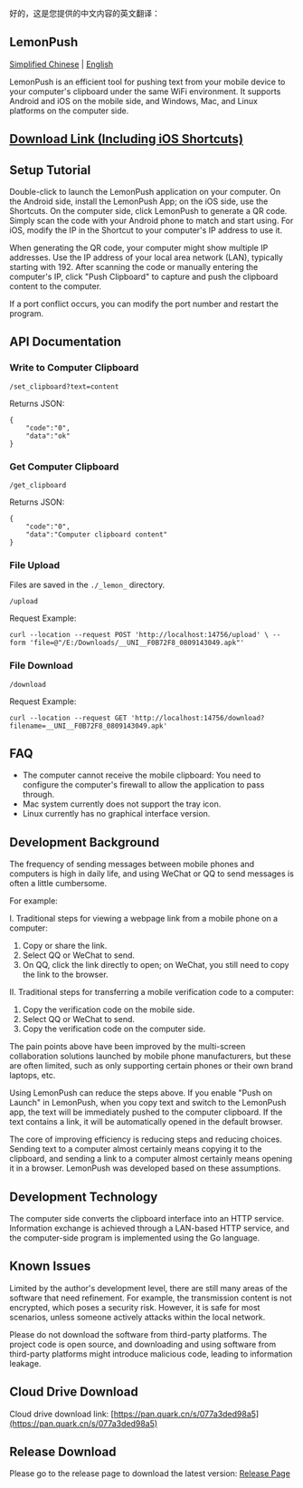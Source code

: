 好的，这是您提供的中文内容的英文翻译：

## LemonPush

[Simplified Chinese](readme.md) | [English](readme-en.md)

LemonPush is an efficient tool for pushing text from your mobile device to your computer's clipboard under the same WiFi environment. It supports Android and iOS on the mobile side, and Windows, Mac, and Linux platforms on the computer side.

## [Download Link (Including iOS Shortcuts)](https://lemontree.one/sibtools/lemon_push/docs/download)

## Setup Tutorial

Double-click to launch the LemonPush application on your computer. On the Android side, install the LemonPush App; on the iOS side, use the Shortcuts. On the computer side, click LemonPush to generate a QR code. Simply scan the code with your Android phone to match and start using. For iOS, modify the IP in the Shortcut to your computer's IP address to use it.

When generating the QR code, your computer might show multiple IP addresses. Use the IP address of your local area network (LAN), typically starting with 192. After scanning the code or manually entering the computer's IP, click "Push Clipboard" to capture and push the clipboard content to the computer.

If a port conflict occurs, you can modify the port number and restart the program.

## API Documentation

### Write to Computer Clipboard

`/set_clipboard?text=content`

Returns JSON:

```
{
    "code":"0",
    "data":"ok"
}
```

### Get Computer Clipboard

`/get_clipboard`

Returns JSON:

```
{
    "code":"0",
    "data":"Computer clipboard content"
}
```

### File Upload

Files are saved in the `./_lemon_` directory.

`/upload`

Request Example:

`curl --location --request POST 'http://localhost:14756/upload' \ --form 'file=@"/E:/Downloads/__UNI__F0B72F8_0809143049.apk"'`

### File Download

`/download`

Request Example:

`curl --location --request GET 'http://localhost:14756/download?filename=__UNI__F0B72F8_0809143049.apk'`

## FAQ

  - The computer cannot receive the mobile clipboard: You need to configure the computer's firewall to allow the application to pass through.
  - Mac system currently does not support the tray icon.
  - Linux currently has no graphical interface version.

## Development Background

The frequency of sending messages between mobile phones and computers is high in daily life, and using WeChat or QQ to send messages is often a little cumbersome.

For example:

I. Traditional steps for viewing a webpage link from a mobile phone on a computer:

1.  Copy or share the link.
2.  Select QQ or WeChat to send.
3.  On QQ, click the link directly to open; on WeChat, you still need to copy the link to the browser.

II. Traditional steps for transferring a mobile verification code to a computer:

1.  Copy the verification code on the mobile side.
2.  Select QQ or WeChat to send.
3.  Copy the verification code on the computer side.

The pain points above have been improved by the multi-screen collaboration solutions launched by mobile phone manufacturers, but these are often limited, such as only supporting certain phones or their own brand laptops, etc.

Using LemonPush can reduce the steps above. If you enable "Push on Launch" in LemonPush, when you copy text and switch to the LemonPush app, the text will be immediately pushed to the computer clipboard. If the text contains a link, it will be automatically opened in the default browser.

The core of improving efficiency is reducing steps and reducing choices. Sending text to a computer almost certainly means copying it to the clipboard, and sending a link to a computer almost certainly means opening it in a browser. LemonPush was developed based on these assumptions.

## Development Technology

The computer side converts the clipboard interface into an HTTP service. Information exchange is achieved through a LAN-based HTTP service, and the computer-side program is implemented using the Go language.

## Known Issues

Limited by the author's development level, there are still many areas of the software that need refinement. For example, the transmission content is not encrypted, which poses a security risk. However, it is safe for most scenarios, unless someone actively attacks within the local network.

Please do not download the software from third-party platforms. The project code is open source, and downloading and using software from third-party platforms might introduce malicious code, leading to information leakage.

## Cloud Drive Download

Cloud drive download link: [https://pan.quark.cn/s/077a3ded98a5](https://pan.quark.cn/s/077a3ded98a5)

## Release Download

Please go to the release page to download the latest version: [Release Page](https://github.com/lemon-codehub/lemonPush/releases)